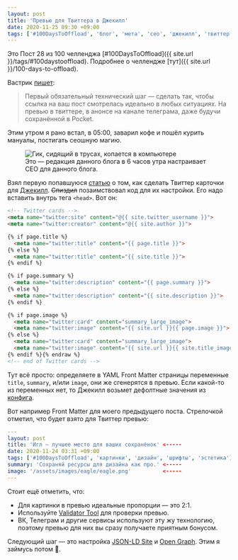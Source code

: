 ```yaml
---
layout: post
title: 'Превью для Твиттера в Джекилл'
date: 2020-11-25 09:30 +09:00
tags: ['#100DaysToOffload', 'блог', 'мета', 'сео', 'джекилл', 'твиттер']
---
```


Это Пост 28 из 100 челленджа [#100DaysToOffload]({{ site.url }}/tags/#100daystooffload). Подробнее о челлендже [тут]({{ site.url }}/100-days-to-offload).

Вастрик [пишет](https://vas3k.ru/notes/how_to_blog/#scroll190):

> Первый обязательный технический шаг — сделать так, чтобы ссылка на ваш пост смотрелась идеально в любых ситуациях. На превью в твиттере, в анонсе на канале телеграма, даже будучи сохранённой в Pocket.

Этим утром я рано встал, в 05:00, заварил кофе и пошёл курить мануалы, постигать сеошную магию.

<figure>
  <img src="{{ site.url }}/assets/images/twitter-cards-on-jekyll/geek.jpg" data-action="zoom" alt="Гик, сидящий в трусах, копается в компьютере" >
  <figcaption>Это — редакция данного блога в 6 часов утра настраивает СЕО для данного блога.</figcaption>
</figure>

Взял первую попавшуюся [статью](https://brianbunke.com/blog/2017/09/06/twitter-cards-on-jekyll/) о том, как сделать Твиттер карточки для [Джекилл](https://jekyllrb.com/). ~~Спиздил~~ позаимствовал код для их настройки. Его надо вставить внутрь тега `<head>`. Вот он:

```html {% raw %}
<!-- Twitter cards -->
<meta name="twitter:site" content="@{{ site.twitter_username }}">
<meta name="twitter:creator" content="@{{ site.author }}">

{% if page.title %}
  <meta name="twitter:title" content="{{ page.title }}">
{% else %}
  <meta name="twitter:title" content="{{ site.title }}">
{% endif %}

{% if page.summary %}
  <meta name="twitter:description" content="{{ page.summary }}">
{% else %}
  <meta name="twitter:description" content="{{ site.description }}">
{% endif %}

{% if page.image %}
  <meta name="twitter:card" content="summary_large_image">
  <meta name="twitter:image" content="{{ site.url }}{{ page.image }}">
{% else %}
  <meta name="twitter:card" content="summary_large_image">
  <meta name="twitter:image" content="{{ site.url }}{{ site.title_image }}">
{% endif %}{% endraw %}
<!-- end of Twitter cards -->
```

Тут всё просто: определяете в YAML Front Matter страницы переменные `title`, `summary`, и/или `image`, они же сгенерятся в превью. Если какой-то из переменных нет, то Джекилл возьмет дефолтные значения из [конфига](https://github.com/kaneru/kaneru.github.io/blob/master/_config.yml).

Вот например Front Matter для моего предыдущего поста. Стрелочкой отметил, что будет взято для Твиттер превью:

```yaml
---
layout: post
title: 'Игл — лучшее место для ваших сохранёнок' <-----
date: 2020-11-24 03:31 +09:00
tags: ['#100DaysToOffload', 'картинки', 'дизайн', 'шрифты', 'эстетика']
summary: 'Сохраняй ресурсы для дизайна как про.' <-----
image: '/assets/images/eagle/eagle.png'          <-----
---
```

Стоит ещё отметить, что:

- Для картинки в превью идеальные пропорции — это 2:1.
- Используйте [Validator Tool](https://cards-dev.twitter.com/validator) для проверки превью.
- ВК, Телеграм и другие сервисы используют эту жу технологию, поэтому превью для них вы сразу получаете приятным бонусом.

Следующий шаг — это настройка [JSON-LD Site](https://developers.google.com/search/docs/guides/intro-structured-data) и [Open Graph](https://ogp.me/). Этим я займусь потом 🤡.
